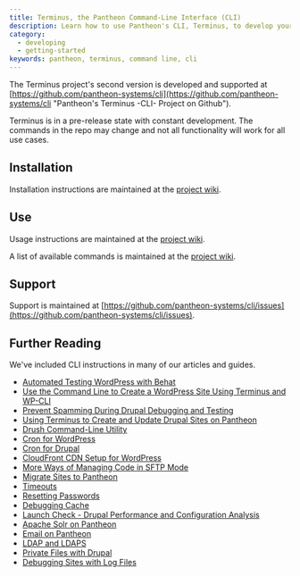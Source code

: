 ```yaml
---
title: Terminus, the Pantheon Command-Line Interface (CLI)
description: Learn how to use Pantheon's CLI, Terminus, to develop your sites from the command line.
category:
  - developing
  - getting-started
keywords: pantheon, terminus, command line, cli
---
```

The Terminus project's second version is developed and supported at [https://github.com/pantheon-systems/cli](https://github.com/pantheon-systems/cli "Pantheon's Terminus -CLI- Project on Github").

Terminus is in a pre-release state with constant development. The commands in the repo may change and not all functionality will work for all use cases.

## Installation
Installation instructions are maintained at the [project wiki](https://github.com/pantheon-systems/cli#installation "Pantheon CLI wiki, installation page on Github").
## Use
Usage instructions are maintained at the [project wiki](https://github.com/pantheon-systems/cli/wiki/Usage "Pantheon CLI wiki, usage page on Github").

A list of available commands is maintained at the [project wiki](https://github.com/pantheon-systems/cli/wiki/Available-Commands "Pantheon CLI wiki, commands page on Github").
## Support
Support is maintained at [https://github.com/pantheon-systems/cli/issues](https://github.com/pantheon-systems/cli/issues).

## Further Reading
We've included CLI instructions in many of our articles and guides.

- [Automated Testing WordPress with Behat](/docs/guides/automated-testing-wordpress-behat/)
- [Use the Command Line to Create a WordPress Site Using Terminus and WP-CLI](/docs/guides/create-a-wordpress-site-from-the-commandline-with-terminus-and-wp-cli/)
- [Prevent Spamming During Drupal Debugging and Testing](/docs/guides/rerouting-outbound-email/)
- [Using Terminus to Create and Update Drupal Sites on Pantheon](/docs/guides/terminus-drupal-site-management/)
- [Drush Command-Line Utility](/docs/articles/local/drupal-drush-command-line-utility/)
- [Cron for WordPress](/docs/articles/wordpress/cron-for-wordpress/)
- [Cron for Drupal](/docs/articles/drupal/cron/)
- [CloudFront CDN Setup for WordPress](/docs/articles/wordpress/cloudFront-setup-for-wordpress/)
- [More Ways of Managing Code in SFTP Mode](/docs/articles/sites/code/more-ways-of-managing-code-in-sftp-mode/)
- [Migrate Sites to Pantheon](/docs/articles/sites/migrate/)
- [Timeouts](/docs/articles/sites/timeouts/)
- [Resetting Passwords](/docs/articles/sites/resetting-passwords/)
- [Debugging Cache](/docs/articles/sites/varnish/debugging-cache/)
- [Launch Check - Drupal Performance and Configuration Analysis](/docs/articles/drupal/launch-check-drupal-performance-and-configuration-analysis/)
- [Apache Solr on Pantheon](/docs/articles/sites/apache-solr)
- [Email on Pantheon](/docs/articles/sites/code/email)
- [LDAP and LDAPS](/docs/articles/sites/code/ldap-and-ldaps)
- [Private Files with Drupal](/docs/articles/drupal/private-files)
- [Debugging Sites with Log Files](/docs/articles/sites/logs/debugging-sites-with-log-files)
